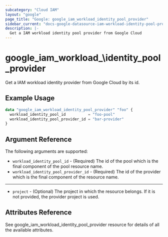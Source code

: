 ```yaml
---
subcategory: "Cloud IAM"
layout: "google"
page_title: "Google: google_iam_workload_identity_pool_provider"
sidebar_current: "docs-google-datasource-iam-workload-identity-pool-provider"
description: |-
  Get a IAM workload identity pool provider from Google Cloud
---
```


# google\_iam\_workload_\identity\_pool\_provider

Get a IAM workload identity provider from Google Cloud by its id.

## Example Usage

```tf
data "google_iam_workload_identity_pool_provider" "foo" {
  workload_identity_pool_id          = "foo-pool"
  workload_identity_pool_provider_id = "bar-provider"
}
```

## Argument Reference

The following arguments are supported:

* `workload_identity_pool_id` - (Required) The id of the pool which is the
    final component of the pool resource name.
* `workload_identity_pool_provider_id` - (Required) The id of the provider which is the
    final component of the resource name.

- - -

* `project` - (Optional) The project in which the resource belongs. If it
    is not provided, the provider project is used.

## Attributes Reference
See google_iam_workload_identity_pool_provider resource for details of all the available attributes.
